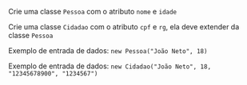 Crie uma classe `Pessoa` com o atributo `nome` e `idade`

Crie uma classe `Cidadao` com o atributo `cpf` e `rg`, ela deve extender da classe `Pessoa`

Exemplo de entrada de dados: `new Pessoa("João Neto", 18)`

Exemplo de entrada de dados: `new Cidadao("João Neto", 18, "12345678900", "1234567")`
